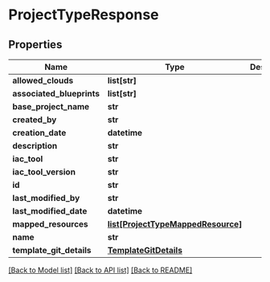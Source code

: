 # ProjectTypeResponse

## Properties
Name | Type | Description | Notes
------------ | ------------- | ------------- | -------------
**allowed_clouds** | **list[str]** |  | [optional] 
**associated_blueprints** | **list[str]** |  | [optional] 
**base_project_name** | **str** |  | [optional] 
**created_by** | **str** |  | [optional] 
**creation_date** | **datetime** |  | [optional] 
**description** | **str** |  | [optional] 
**iac_tool** | **str** |  | [optional] 
**iac_tool_version** | **str** |  | [optional] 
**id** | **str** |  | [optional] 
**last_modified_by** | **str** |  | [optional] 
**last_modified_date** | **datetime** |  | [optional] 
**mapped_resources** | [**list[ProjectTypeMappedResource]**](ProjectTypeMappedResource.md) |  | [optional] 
**name** | **str** |  | [optional] 
**template_git_details** | [**TemplateGitDetails**](TemplateGitDetails.md) |  | [optional] 

[[Back to Model list]](../README.md#documentation-for-models) [[Back to API list]](../README.md#documentation-for-api-endpoints) [[Back to README]](../README.md)

